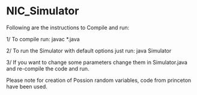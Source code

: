# NIC_Simulator

Following are the instructions to Compile and run:

1/ To compile run:
    javac *.java

2/ To run the Simulator with default options just run:
	java Simulator

3/ If you want to change some parameters change them in Simulator.java and re-compile the code and run.

Please note for creation of Possion random variables, code from princeton have been used.
		